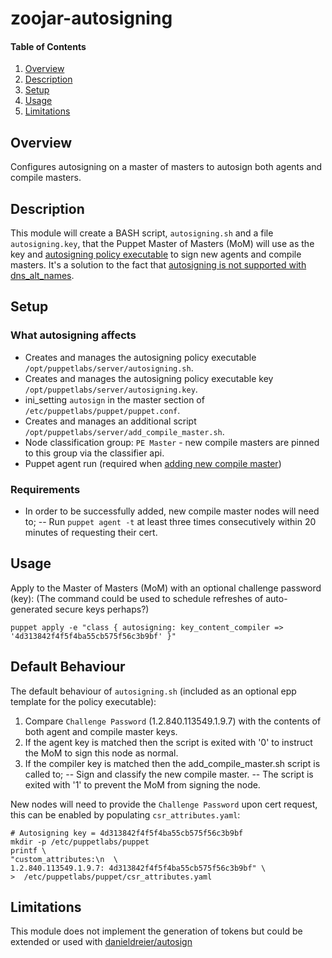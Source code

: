 # zoojar-autosigning
#### Table of Contents

1. [Overview](#overview)
2. [Description](#description)
3. [Setup](#setup)
4. [Usage](#usage)
5. [Limitations](#limitations)

## Overview
Configures autosigning on a master of masters to autosign both agents and compile masters.

## Description
This module will create a BASH script, `autosigning.sh` and a file `autosigning.key`, 
that the Puppet Master of Masters (MoM) will use as the key and [autosigning policy executable](https://docs.puppet.com/puppet/latest/reference/ssl_autosign.html#policy-based-autosigning) to sign new agents and compile masters. 
It's a solution to the fact that [autosigning is not supported with dns_alt_names](https://tickets.puppetlabs.com/browse/SERVER-572).

## Setup
### What autosigning affects
* Creates and manages the autosigning policy executable `/opt/puppetlabs/server/autosigning.sh`.
* Creates and manages the autosigning policy executable key `/opt/puppetlabs/server/autosigning.key`.
* ini_setting `autosign` in the master section of `/etc/puppetlabs/puppet/puppet.conf`.
* Creates and manages an additional script `/opt/puppetlabs/server/add_compile_master.sh`.
* Node classification group: `PE Master` - new compile masters are pinned to this group via the classifier api.
* Puppet agent run (required when [adding new compile master](https://docs.puppet.com/pe/latest/install_multimaster.html#step-4-run-puppet-on-selected-nodes))

### Requirements
* In order to be successfully added, new compile master nodes will need to; 
-- Run `puppet agent -t` at least three times consecutively within 20 minutes of requesting their cert.

## Usage
Apply to the Master of Masters (MoM) with an optional challenge password (key):
(The command could be used to schedule refreshes of auto-generated secure keys perhaps?)
```
puppet apply -e "class { autosigning: key_content_compiler => '4d313842f4f5f4ba55cb575f56c3b9bf' }"
```

## Default Behaviour
The default behaviour of `autosigning.sh` (included as an optional epp template for the policy executable):

1. Compare `Challenge Password` (1.2.840.113549.1.9.7) with the contents of both agent and compile master keys.
2. If the agent key is matched then the script is exited with '0' to instruct the MoM to sign this node as normal.
3. If the compiler key is matched then the add_compile_master.sh script is called to;
-- Sign and classify the new compile master.
-- The script is exited with '1' to prevent the MoM from signing the node.

New nodes will need to provide the `Challenge Password` upon cert request, 
this can be enabled by populating `csr_attributes.yaml`:

```
# Autosigning key = 4d313842f4f5f4ba55cb575f56c3b9bf
mkdir -p /etc/puppetlabs/puppet
printf \
"custom_attributes:\n  \
1.2.840.113549.1.9.7: 4d313842f4f5f4ba55cb575f56c3b9bf" \
>  /etc/puppetlabs/puppet/csr_attributes.yaml 
```

## Limitations
This module does not implement the generation of tokens but could be extended or used with [danieldreier/autosign](https://forge.puppet.com/danieldreier/autosign)

